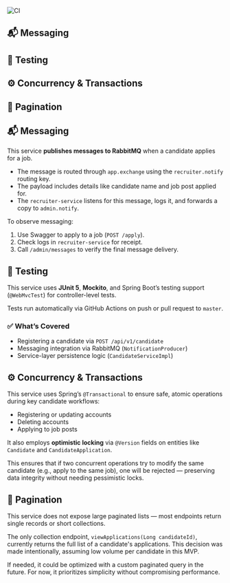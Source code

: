 ![CI](https://github.com/tundeadetunji/quick-hire_candidate-service/actions/workflows/ci.yml/badge.svg)

## 📬 Messaging
## 🧪 Testing
## ⚙️ Concurrency & Transactions
## 📘 Pagination


## 📬 Messaging

This service **publishes messages to RabbitMQ** when a candidate applies for a job.

- The message is routed through `app.exchange` using the `recruiter.notify` routing key.
- The payload includes details like candidate name and job post applied for.
- The `recruiter-service` listens for this message, logs it, and forwards a copy to `admin.notify`.

To observe messaging:
1. Use Swagger to apply to a job (`POST /apply`).
2. Check logs in `recruiter-service` for receipt.
3. Call `/admin/messages` to verify the final message delivery.

## 🧪 Testing

This service uses **JUnit 5**, **Mockito**, and Spring Boot’s testing support (`@WebMvcTest`) for controller-level tests.

Tests run automatically via GitHub Actions on push or pull request to `master`.

### ✅ What’s Covered

- Registering a candidate via `POST /api/v1/candidate`
- Messaging integration via RabbitMQ (`NotificationProducer`)
- Service-layer persistence logic (`CandidateServiceImpl`)

## ⚙️ Concurrency & Transactions

This service uses Spring’s `@Transactional` to ensure safe, atomic operations during key candidate workflows:

- Registering or updating accounts
- Deleting accounts
- Applying to job posts

It also employs **optimistic locking** via `@Version` fields on entities like `Candidate` and `CandidateApplication`.

This ensures that if two concurrent operations try to modify the same candidate (e.g., apply to the same job), one will be rejected — preserving data integrity without needing pessimistic locks.

## 📘 Pagination

This service does not expose large paginated lists — most endpoints return single records or short collections.

The only collection endpoint, `viewApplications(Long candidateId)`, currently returns the full list of a candidate's applications. This decision was made intentionally, assuming low volume per candidate in this MVP.

If needed, it could be optimized with a custom paginated query in the future. For now, it prioritizes simplicity without compromising performance.
